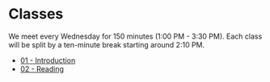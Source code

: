 <!-- file_identifier: TS3vlwGUT9t3SCQsCqc7 -->
<!-- markdownlint-disable MD041 MD036 MD024 MD022 -->

# Classes

We meet every Wednesday for 150 minutes (1:00 PM - 3:30 PM).
Each class will be split by a ten-minute break starting around 2:10 PM.

- [01 - Introduction](class:01)
- [02 - Reading](class:02)
